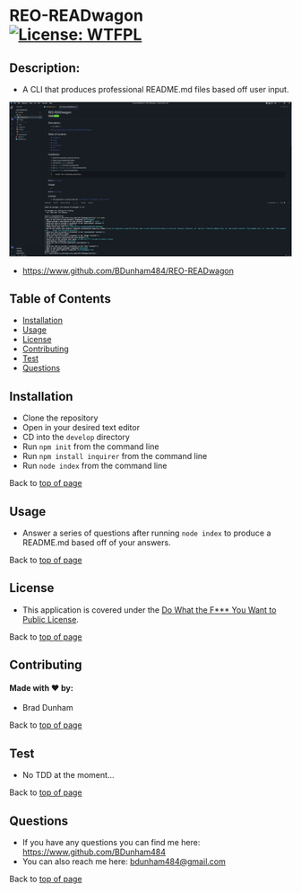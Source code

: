 
# REO-READwagon <br>[![License: WTFPL](https://img.shields.io/badge/License-WTFPL-brightgreen.svg)](http://www.wtfpl.net/about/)


## Description: 

* A CLI that produces professional README.md files based off user input.

![REO-READwagon](../images/reo-readwagon.png)

* <a href='https://www.github.com/BDunham484/REO-READwagon'>https://www.github.com/BDunham484/REO-READwagon</a>

## Table of Contents

- [Installation](#installation)
- [Usage](#usage)
- [License](#license)
- [Contributing](#contributing)
- [Test](#test)
- [Questions](#questions)

## Installation

* Clone the repository
*  Open in your desired text editor
*  CD into the `develop` directory
*  Run `npm init` from the command line
*  Run `npm install inquirer` from the command line
*  Run `node index` from the command line



Back to [top of page](# )

## Usage

* Answer a series of questions after running `node index` to produce a README.md based off of your answers.



Back to [top of page](# )

## License

* This application is covered under the <a href='http://www.wtfpl.net/about/'>Do What the F*** You Want to Public License</a>.

Back to [top of page](# )


## Contributing

#### Made with ❤️ by:

* Brad Dunham



Back to [top of page](# )

## Test

* No TDD at the moment...



Back to [top of page](# )

## Questions

* If you have any questions you can find me here: <https://www.github.com/BDunham484>
* You can also reach me here: bdunham484@gmail.com

Back to [top of page](# )

    